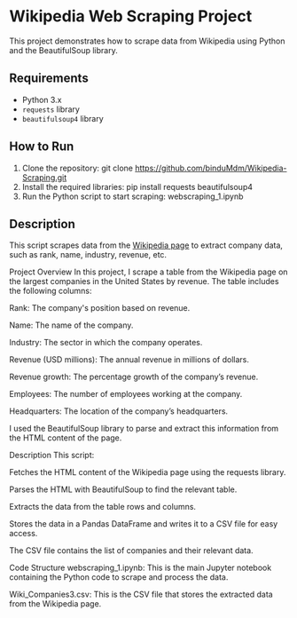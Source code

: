 # Wikipedia Web Scraping Project

This project demonstrates how to scrape data from Wikipedia using Python and the BeautifulSoup library.

## Requirements

- Python 3.x
- `requests` library
- `beautifulsoup4` library

## How to Run

1. Clone the repository: git clone https://github.com/binduMdm/Wikipedia-Scraping.git
2. Install the required libraries: pip install requests beautifulsoup4
3. Run the Python script to start scraping: webscraping_1.ipynb
   
## Description

This script scrapes data from the [Wikipedia page](https://en.wikipedia.org/wiki/List_of_largest_companies_in_the_United_States_by_revenue) 
to extract company data, such as rank, name, industry, revenue, etc.


Project Overview
In this project, I scrape a table from the Wikipedia page on the largest companies in the United States by revenue. The table includes the following columns:

Rank: The company's position based on revenue.

Name: The name of the company.

Industry: The sector in which the company operates.

Revenue (USD millions): The annual revenue in millions of dollars.

Revenue growth: The percentage growth of the company’s revenue.

Employees: The number of employees working at the company.

Headquarters: The location of the company’s headquarters.

I used the BeautifulSoup library to parse and extract this information from the HTML content of the page.

Description
This script:

Fetches the HTML content of the Wikipedia page using the requests library.

Parses the HTML with BeautifulSoup to find the relevant table.

Extracts the data from the table rows and columns.

Stores the data in a Pandas DataFrame and writes it to a CSV file for easy access.

The CSV file contains the list of companies and their relevant data.

Code Structure
webscraping_1.ipynb: This is the main Jupyter notebook containing the Python code to scrape and process the data.

Wiki_Companies3.csv: This is the CSV file that stores the extracted data from the Wikipedia page.




